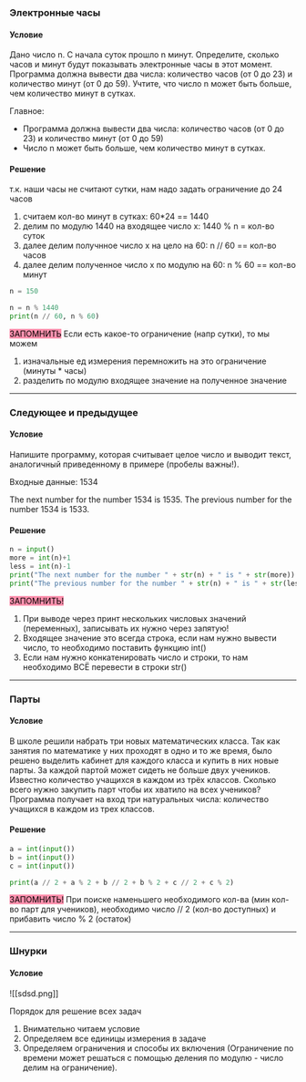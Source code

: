 ### Электронные часы
#### Условие

Дано число n. С начала суток прошло n минут. Определите, сколько часов и минут будут показывать электронные часы в этот момент. Программа должна вывести два числа: количество часов (от 0 до 23) и количество минут (от 0 до 59). Учтите, что число n может быть больше, чем количество минут в сутках.

Главное:
-  Программа должна вывести два числа: количество часов (от 0 до 23) и количество минут (от 0 до 59)
- Число n может быть больше, чем количество минут в сутках.

#### Решение
т.к. наши часы не считают сутки, нам надо задать ограничение до 24 часов
1. считаем кол-во минут в сутках: 60\*24 == 1440
2. делим по модулю 1440 на входящее число х: 1440 % n = кол-во суток
3. далее делим получнное число x на цело на 60: n // 60 == кол-во часов
4. далее делим полученное число x по модулю на 60: n % 60 == кол-во минут

~~~python
n = 150

n = n % 1440
print(n // 60, n % 60)
~~~

<mark style="background: #FF5582A6;">ЗАПОМНИТЬ</mark> 
Если есть какое-то ограничение (напр сутки), то мы можем
1. изначальные ед измерения перемножить на это ограничение (минуты \* часы)
2. разделить по модулю входящее значение на полученное значение
***
### Следующее и предыдущее
#### Условие

Напишите программу, которая считывает целое число и выводит текст, аналогичный приведенному в примере (пробелы важны!).

Входные данные: 1534

The next number for the number 1534 is 1535.
The previous number for the number 1534 is 1533.

#### Решение
~~~python
n = input()
more = int(n)+1
less = int(n)-1
print("The next number for the number " + str(n) + " is " + str(more))
print("The previous number for the number " + str(n) + " is " + str(less))
~~~

<mark style="background: #FF5582A6;">ЗАПОМНИТЬ!</mark> 
1. При выводе через принт нескольких числовых значений (переменных), записывать их нужно через запятую!
2. Входящее значение это всегда строка, если нам нужно вывести число, то необходимо поставить функцию int()
3. Если нам нужно конкатенировать число и строки, то нам необходимо ВСЁ перевести в строки str()
***
### Парты
#### Условие

В школе решили набрать три новых математических класса. Так как занятия по математике у них проходят в одно и то же время, было решено выделить кабинет для каждого класса и купить в них новые парты. За каждой партой может сидеть не больше двух учеников. Известно количество учащихся в каждом из трёх классов. Сколько всего нужно закупить парт чтобы их хватило на всех учеников? Программа получает на вход три натуральных числа: количество учащихся в каждом из трех классов.

#### Решение
~~~python
a = int(input())
b = int(input())
c = int(input())

print(a // 2 + a % 2 + b // 2 + b % 2 + c // 2 + c % 2)
~~~

<mark style="background: #FF5582A6;">ЗАПОМНИТЬ!</mark> 
При поиске наменьшего необходимого кол-ва (мин кол-во парт для учеников),
необходимо число // 2 (кол-во доступных) и прибавить число % 2 (остаток)

***
### Шнурки
#### Условие

![[sdsd.png]]





















Порядок для решение всех задач
1. Внимательно читаем условие
2. Определяем все единицы измерения в задаче
3. Определяем ограничения и способы их включения (Ограничение по времени может решаться с помощью деления по модулю - число делим на ограничение).
